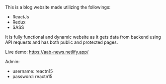 This is a blog website made utilizing the followings:

- ReactJs
- Redux
- SASS

It is fully functional and dynamic website as it gets data from backend using API requests and has both public and protected pages.

Live demo: https://aab-news.netlify.app/

Admin: 
- username: reactn15
- password: reactn15
